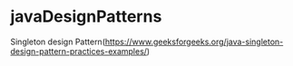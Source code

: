# javaDesignPatterns

Singleton design Pattern(https://www.geeksforgeeks.org/java-singleton-design-pattern-practices-examples/)
